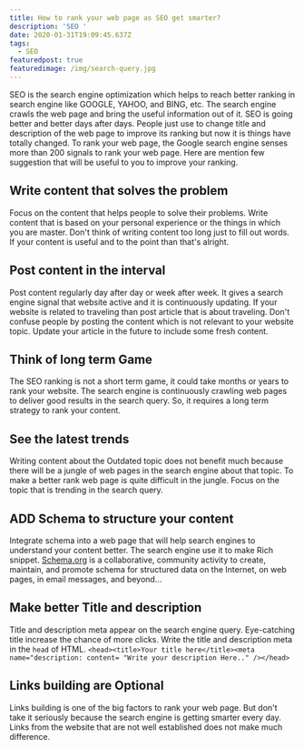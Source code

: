 ```yaml
---
title: How to rank your web page as SEO get smarter?
description: 'SEO '
date: 2020-01-31T19:09:45.637Z
tags:
  - SEO
featuredpost: true
featuredimage: /img/search-query.jpg
---
```

SEO is the search engine optimization which helps to reach better ranking in search engine like GOOGLE, YAHOO, and BING, etc. The search engine crawls the web page and bring the useful information out of it. SEO is going better and better days after days. People just use to change title and description of the web page to improve its ranking but now it is things have totally changed. To rank your web page, the Google search engine senses more than 200 signals to rank your web page. Here are mention few suggestion that will be useful to you to improve your ranking.

## Write content that solves the problem

Focus on the content that helps people to solve their problems. Write content that is based on your personal experience or the things in which you are master. Don't think of writing content too long just to fill out words. If your content is useful and to the point than that's alright.

## Post content in the interval

Post content regularly day after day or week after week. It gives a search engine signal that website active and it is continuously updating. If your website is related to traveling than post article that is about traveling. Don't confuse people by posting the content which is not relevant to your website topic.  Update your article in the future to include some fresh content.

## Think of long term Game

The SEO ranking is not a short term game, it could take months or years to rank your website. The search engine is continuously crawling web pages to deliver good results in the search query. So, it requires a long term strategy to rank your content.

## See the latest trends

Writing content about the Outdated topic does not benefit much because there will be a jungle of web pages in the search engine about that topic. To make a better rank web page is quite difficult in the jungle. Focus on the topic that is trending in the search query.

## ADD Schema to structure your content

Integrate schema into a web page that will help search engines to understand your content better. The search engine use it to make Rich snippet. [Schema.org](https://schema.org) is a collaborative, community activity to create, maintain, and promote schema for structured data on the Internet, on web pages, in email messages, and beyond...

## Make better Title and description

Title and description meta appear on the search engine query. Eye-catching title increase the chance of more clicks.  Write the title and description meta in the `head` of HTML.
`<head><title>Your title here</title><meta name="description: content= "Write your description Here.." /></head>`

## Links building are Optional

Links building is one of the big factors to rank your web page. But don't take it seriously because the search engine is getting smarter every day. Links from the website that are not well established does not make much difference.
